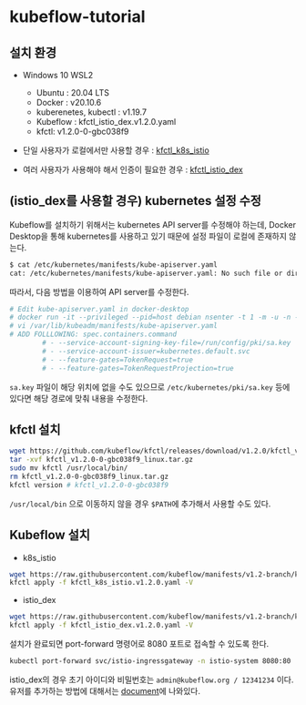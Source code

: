 # kubeflow-tutorial

## 설치 환경

- Windows 10 WSL2
    - Ubuntu : 20.04 LTS
    - Docker : v20.10.6
    - kuberenetes, kubectl : v1.19.7
    - Kubeflow : kfctl_istio_dex.v1.2.0.yaml
    - kfctl: v1.2.0-0-gbc038f9

- 단일 사용자가 로컬에서만 사용할 경우 : [kfctl_k8s_istio](https://v1-2-branch.kubeflow.org/docs/started/k8s/kfctl-k8s-istio/)
- 여러 사용자가 사용해야 해서 인증이 필요한 경우 : [kfctl_istio_dex](https://v1-2-branch.kubeflow.org/docs/started/k8s/kfctl-istio-dex/)

## (istio_dex를 사용할 경우) kubernetes 설정 수정

Kubeflow를 설치하기 위해서는 kubernetes API server를 수정해야 하는데, Docker Desktop을 통해 kubernetes를 사용하고 있기 때문에 설정 파일이 로컬에 존재하지 않는다. 

```bash
$ cat /etc/kubernetes/manifests/kube-apiserver.yaml
cat: /etc/kubernetes/manifests/kube-apiserver.yaml: No such file or directory
```

따라서, 다음 방법을 이용하여 API server를 수정한다.

```bash
# Edit kube-apiserver.yaml in docker-desktop
# docker run -it --privileged --pid=host debian nsenter -t 1 -m -u -n -i sh
# vi /var/lib/kubeadm/manifests/kube-apiserver.yaml
# ADD FOLLLOWING: spec.containers.command
        # - --service-account-signing-key-file=/run/config/pki/sa.key
        # - --service-account-issuer=kubernetes.default.svc
        # - --feature-gates=TokenRequest=true
        # - --feature-gates=TokenRequestProjection=true
```

`sa.key` 파일이 해당 위치에 없을 수도 있으므로 `/etc/kubernetes/pki/sa.key` 등에 있다면 해당 경로에 맞춰 내용을 수정한다.

## kfctl 설치

```bash
wget https://github.com/kubeflow/kfctl/releases/download/v1.2.0/kfctl_v1.2.0-0-gbc038f9_linux.tar.gz
tar -xvf kfctl_v1.2.0-0-gbc038f9_linux.tar.gz
sudo mv kfctl /usr/local/bin/
rm kfctl_v1.2.0-0-gbc038f9_linux.tar.gz
kfctl version # kfctl_v1.2.0-0-gbc038f9
```

`/usr/local/bin` 으로 이동하지 않을 경우 `$PATH`에 추가해서 사용할 수도 있다.

## Kubeflow 설치

- k8s_istio

```bash
wget https://raw.githubusercontent.com/kubeflow/manifests/v1.2-branch/kfdef/kfctl_k8s_istio.v1.2.0.yaml
kfctl apply -f kfctl_k8s_istio.v1.2.0.yaml -V
```

- istio_dex

```bash
wget https://raw.githubusercontent.com/kubeflow/manifests/v1.2-branch/kfdef/kfctl_istio_dex.v1.2.0.yaml
kfctl apply -f kfctl_istio_dex.v1.2.0.yaml -V
```

설치가 완료되면 port-forward 명령어로 8080 포트로 접속할 수 있도록 한다.

```bash
kubectl port-forward svc/istio-ingressgateway -n istio-system 8080:80
```

istio_dex의 경우 초기 아이디와 비밀번호는 `admin@kubeflow.org / 12341234` 이다. 유저를 추가하는 방법에 대해서는 [document](https://v1-2-branch.kubeflow.org/docs/started/k8s/kfctl-istio-dex/#add-static-users-for-basic-auth)에 나와있다.
